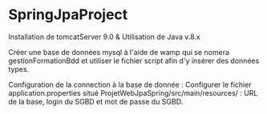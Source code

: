 # SpringJpaProject

Installation de tomcatServer 9.0 & Utilisation de Java v.8.x 

Créer une base de données mysql à l'aide de wamp qui se nomera gestionFormationBdd et utiliser le fichier script afin d'y insérer des données types.


Configuration de la connection à la base de donnée : Configurer le fichier application.properties situé ProjetWebJpaSpring/src/main/resources/ : URL de la base, login du SGBD et mot de passe du SGBD.
